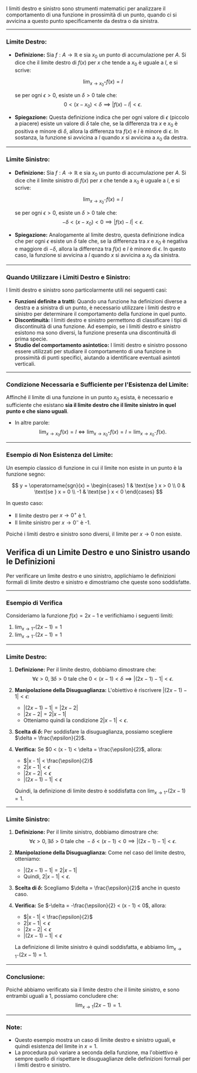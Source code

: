 I limiti destro e sinistro sono strumenti matematici per analizzare il comportamento di una funzione in prossimità di un punto, quando ci si avvicina a questo punto specificamente da destra o da sinistra.

---

### **Limite Destro:**

* **Definizione:** Sia $f: A \to \mathbb{R}$ e sia $x_0$ un punto di accumulazione per $A$. Si dice che il limite destro di $f(x)$ per $x$ che tende a $x_0$ è uguale a $l$, e si scrive:

  $$
  \lim_{x \to x_0^+} f(x) = l
  $$

  se per ogni $\epsilon > 0$, esiste un $\delta > 0$ tale che:
  $$
  0 < (x - x_0) < \delta \implies |f(x) - l| < \epsilon.
  $$

* **Spiegazione:** Questa definizione indica che per ogni valore di $\epsilon$ (piccolo a piacere) esiste un valore di $\delta$ tale che, se la differenza tra $x$ e $x_0$ è positiva e minore di $\delta$, allora la differenza tra $f(x)$ e $l$ è minore di $\epsilon$. In sostanza, la funzione si avvicina a $l$ quando $x$ si avvicina a $x_0$ da destra.

---

### **Limite Sinistro:**

* **Definizione:** Sia $f: A \to \mathbb{R}$ e sia $x_0$ un punto di accumulazione per $A$. Si dice che il limite sinistro di $f(x)$ per $x$ che tende a $x_0$ è uguale a $l$, e si scrive:

  $$
  \lim_{x \to x_0^-} f(x) = l
  $$

  se per ogni $\epsilon > 0$, esiste un $\delta > 0$ tale che:
  $$
  -\delta < (x - x_0) < 0 \implies |f(x) - l| < \epsilon.
  $$

* **Spiegazione:** Analogamente al limite destro, questa definizione indica che per ogni $\epsilon$ esiste un $\delta$ tale che, se la differenza tra $x$ e $x_0$ è negativa e maggiore di $-\delta$, allora la differenza tra $f(x)$ e $l$ è minore di $\epsilon$. In questo caso, la funzione si avvicina a $l$ quando $x$ si avvicina a $x_0$ da sinistra.

---

### **Quando Utilizzare i Limiti Destro e Sinistro:**

I limiti destro e sinistro sono particolarmente utili nei seguenti casi:

* **Funzioni definite a tratti:** Quando una funzione ha definizioni diverse a destra e a sinistra di un punto, è necessario utilizzare i limiti destro e sinistro per determinare il comportamento della funzione in quel punto.
* **Discontinuità:** I limiti destro e sinistro permettono di classificare i tipi di discontinuità di una funzione. Ad esempio, se i limiti destro e sinistro esistono ma sono diversi, la funzione presenta una discontinuità di prima specie.
* **Studio del comportamento asintotico:** I limiti destro e sinistro possono essere utilizzati per studiare il comportamento di una funzione in prossimità di punti specifici, aiutando a identificare eventuali asintoti verticali.

---

### **Condizione Necessaria e Sufficiente per l'Esistenza del Limite:**

Affinché il limite di una funzione in un punto $x_0$ esista, è necessario e sufficiente che esistano **sia il limite destro che il limite sinistro in quel punto e che siano uguali**. 

* In altre parole:
  $$
  \lim_{x \to x_0} f(x) = l \iff \lim_{x \to x_0^+} f(x) = l = \lim_{x \to x_0^-} f(x).
  $$

---

### **Esempio di Non Esistenza del Limite:**

Un esempio classico di funzione in cui il limite non esiste in un punto è la funzione segno:

  $$
  y = \operatorname{sgn}(x) = \begin{cases} 
  1 & \text{se } x > 0 \\ 
  0 & \text{se } x = 0 \\ 
  -1 & \text{se } x < 0 
  \end{cases}
  $$

In questo caso:

* Il limite destro per $x \to 0^+$ è 1.
* Il limite sinistro per $x \to 0^-$ è -1.

Poiché i limiti destro e sinistro sono diversi, il limite per $x \to 0$ non esiste.


## Verifica di un Limite Destro e uno Sinistro usando le Definizioni

Per verificare un limite destro e uno sinistro, applichiamo le definizioni formali di limite destro e sinistro e dimostriamo che queste sono soddisfatte.

---

### **Esempio di Verifica**

Consideriamo la funzione $f(x) = 2x - 1$ e verifichiamo i seguenti limiti:

1. $\lim_{x \to 1^+} (2x - 1) = 1$
2. $\lim_{x \to 1^-} (2x - 1) = 1$

---

### **Limite Destro:**

1. **Definizione:** Per il limite destro, dobbiamo dimostrare che:
   $$\forall \epsilon > 0, \exists \delta > 0 \text{ tale che } 0 < (x - 1) < \delta \implies |(2x - 1) - 1| < \epsilon.$$

2. **Manipolazione della Disuguaglianza:** L'obiettivo è riscrivere $|(2x - 1) - 1| < \epsilon$:
   * $|(2x - 1) - 1| = |2x - 2|$
   * $|2x - 2| = 2 |x - 1|$
   * Otteniamo quindi la condizione $2 |x - 1| < \epsilon$.

3. **Scelta di $\delta$:** Per soddisfare la disuguaglianza, possiamo scegliere $\delta = \frac{\epsilon}{2}$.

4. **Verifica:** Se $0 < (x - 1) < \delta = \frac{\epsilon}{2}$, allora:
   * $|x - 1| < \frac{\epsilon}{2}$
   * $2 |x - 1| < \epsilon$
   * $|2x - 2| < \epsilon$
   * $|(2x - 1) - 1| < \epsilon$

   Quindi, la definizione di limite destro è soddisfatta con $\lim_{x \to 1^+} (2x - 1) = 1$.

---

### **Limite Sinistro:**

1. **Definizione:** Per il limite sinistro, dobbiamo dimostrare che:
   $$\forall \epsilon > 0, \exists \delta > 0 \text{ tale che } -\delta < (x - 1) < 0 \implies |(2x - 1) - 1| < \epsilon.$$

2. **Manipolazione della Disuguaglianza:** Come nel caso del limite destro, otteniamo:
   * $|(2x - 1) - 1| = 2 |x - 1|$
   * Quindi, $2 |x - 1| < \epsilon$.

3. **Scelta di $\delta$:** Scegliamo $\delta = \frac{\epsilon}{2}$ anche in questo caso.

4. **Verifica:** Se $-\delta = -\frac{\epsilon}{2} < (x - 1) < 0$, allora:
   * $|x - 1| < \frac{\epsilon}{2}$
   * $2 |x - 1| < \epsilon$
   * $|2x - 2| < \epsilon$
   * $|(2x - 1) - 1| < \epsilon$

   La definizione di limite sinistro è quindi soddisfatta, e abbiamo $\lim_{x \to 1^-} (2x - 1) = 1$.

---

### **Conclusione:**

Poiché abbiamo verificato sia il limite destro che il limite sinistro, e sono entrambi uguali a $1$, possiamo concludere che:
$$\lim_{x \to 1} (2x - 1) = 1.$$

---

### **Note:**

* Questo esempio mostra un caso di limite destro e sinistro uguali, e quindi esistenza del limite in $x = 1$.
* La procedura può variare a seconda della funzione, ma l'obiettivo è sempre quello di rispettare le disuguaglianze delle definizioni formali per i limiti destro e sinistro.         
